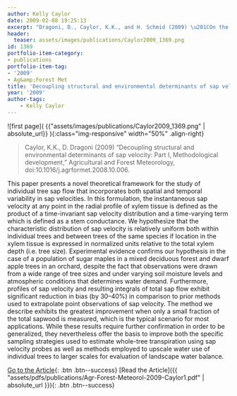 ```yaml
---
author: Kelly Caylor
date: 2009-02-08 19:25:13
excerpt: "Dragoni, D., Caylor, K.K., and H. Schmid (2009) \u201COn the structural and environmental determinants of sap velocity: Part I, Methodological development,\u201D Agricultural and Forest Meteorology, doi:10.1016/ j.agrformet.2008.10.006."
header:
  teaser: assets/images/publications/Caylor2009_1369.png
id: 1369
portfolio-item-category:
- publications
portfolio-item-tag:
- '2009'
- Ag&amp;Forest Met
title: 'Decoupling structural and environmental determinants of sap velocity: Part I, Methodological development'
year: '2009'
author-tags:
    - Kelly Caylor
---
```


![first page]( {{"assets/images/publications/Caylor2009_1369.png" | absolute_url}} ){:class="img-responsive" width="50%" .align-right}

> Caylor, K.K., D. Dragoni (2009) “Decoupling structural and environmental determinants of sap velocity: Part I, Methodological development,” Agricultural and Forest Meteorology, doi:10.1016/j.agrformet.2008.10.006.


This paper presents a novel theoretical framework for the study of individual tree sap flow that incorporates both spatial and temporal variability in sap velocities. In this formulation, the instantaneous sap velocity at any point in the radial profile of xylem tissue is defined as the product of a time-invariant sap velocity distribution and a time-varying term which is defined as a stem conductance. We hypothesize that the characteristic distribution of sap velocity is relatively uniform both within individual trees and between trees of the same species if location in the xylem tissue is expressed in normalized units relative to the total xylem depth (i.e. tree size). Experimental evidence confirms our hypothesis in the case of a population of sugar maples in a mixed deciduous forest and dwarf apple trees in an orchard, despite the fact that observations were drawn from a wide range of tree sizes and under varying soil moisture levels and atmospheric conditions that determines water demand. Furthermore, profiles of sap velocity and resulting integrals of total sap flow exhibit significant reduction in bias (by 30–40%) in comparison to prior methods used to extrapolate point observations of sap velocity. The method we describe exhibits the greatest improvement when only a small fraction of the total sapwood is measured, which is the typical scenario for most applications. While these results require further confirmation in order to be generalized, they nevertheless offer the basis to improve both the specific sampling strategies used to estimate whole-tree transpiration using sap velocity probes as well as methods employed to upscale water use of individual trees to larger scales for evaluation of landscape water balance.


[Go to the Article](http://dx.doi.org/10.1016/j.agrformet.2008.10.006){: .btn .btn--success} [Read the Article]({{ "assets/pdfs/publications/Agr-Forest-Meteorol-2009-Caylor1.pdf" | absolute_url }}){: .btn .btn--success}